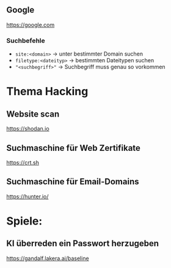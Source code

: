 ## Google
https://google.com
### Suchbefehle
- `site:<domain>` -> unter bestimmter Domain suchen
- `filetype:<dateityp>` -> bestimmten Dateitypen suchen
- `"<suchbegriff>"` -> Suchbegriff muss genau so vorkommen
# Thema Hacking
## Website scan
https://shodan.io
## Suchmaschine für Web Zertifikate
https://crt.sh 
## Suchmaschine für Email-Domains
https://hunter.io/
# Spiele:
## KI überreden ein Passwort herzugeben
https://gandalf.lakera.ai/baseline

